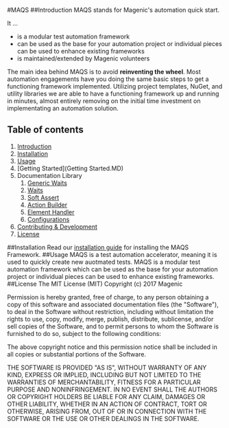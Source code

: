 #MAQS
##Introduction 
MAQS stands for Magenic's automation quick start.

It …
 - is a modular test automation framework
 - can be used as the base for your automation project or individual pieces can be used to enhance existing frameworks
 - is maintained/extended by Magenic volunteers

The main idea behind MAQS is to avoid **reinventing the wheel**. Most automation engagements have you doing the same basic steps to get a functioning framework implemented. Utilizing project templates, NuGet, and utility libraries we are able to have a functioning framework up and running in minutes, almost entirely removing on the initial time investment on implementating an automation solution.

## Table of contents
1. [Introduction](#MAQS)
2. [Installation](#Installation)
3. [Usage](#Usage)
3. [Getting Started](Getting Started.MD)
4. Documentation Library
    1. [Generic Waits](GenericWait.MD)
    2. [Waits](Waits.MD)
    3. [Soft Assert](SoftAssert.MD)
    4. [Action Builder](ActionBuilder.MD)
    5. [Element Handler](ElementHandler.MD)
    6. [Configurations](Configurations.MD)
5. [Contributing & Development](#Contributing)
7. [License](#License)


##Installation
Read our [installation guide]() for installing the MAQS Framework.
##Usage
MAQS is a test automation accelerator, meaning it is used to quickly create new auotmated tests.  MAQS is a modular test automation framework which can be used as the base for your automation project or individual pieces can be used to enhance existing frameworks.​
##License
The MIT License (MIT)
Copyright (c) 2017 Magenic

Permission is hereby granted, free of charge, to any person obtaining a copy of this software and associated documentation files (the "Software"), to deal in the Software without restriction, including without limitation the rights to use, copy, modify, merge, publish, distribute, sublicense, and/or sell copies of the Software, and to permit persons to whom the Software is furnished to do so, subject to the following conditions:

The above copyright notice and this permission notice shall be included in all copies or substantial portions of the Software.

THE SOFTWARE IS PROVIDED "AS IS", WITHOUT WARRANTY OF ANY KIND, EXPRESS OR IMPLIED, INCLUDING BUT NOT LIMITED TO THE WARRANTIES OF MERCHANTABILITY, FITNESS FOR A PARTICULAR PURPOSE AND NONINFRINGEMENT. IN NO EVENT SHALL THE AUTHORS OR COPYRIGHT HOLDERS BE LIABLE FOR ANY CLAIM, DAMAGES OR OTHER LIABILITY, WHETHER IN AN ACTION OF CONTRACT, TORT OR OTHERWISE, ARISING FROM, OUT OF OR IN CONNECTION WITH THE SOFTWARE OR THE USE OR OTHER DEALINGS IN THE SOFTWARE.
